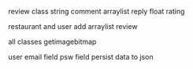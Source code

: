 review class
	string comment
	arraylist reply
	float rating

restaurant and user add arraylist review

all classes getimagebitmap

user
	email field
	psw field
	persist data to json